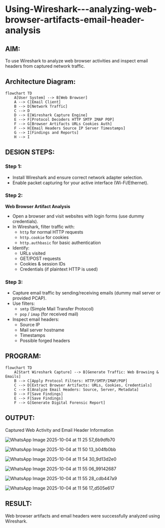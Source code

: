 # Using-Wireshark---analyzing-web-browser-artifacts-email-header-analysis
## AIM:
To use Wireshark to analyze web browser activities and inspect email headers from captured network traffic.
## Architecture Diagram:
```mermaid
flowchart TD
    A[User System] --> B[Web Browser]
    A --> C[Email Client]
    B --> D[Network Traffic]
    C --> D
    D --> E[Wireshark Capture Engine]
    E --> F[Protocol Decoders HTTP SMTP IMAP POP]
    F --> G[Browser Artifacts URLs Cookies Auth]
    F --> H[Email Headers Source IP Server Timestamps]
    G --> I[Findings and Reports]
    H --> I
```
## DESIGN STEPS:
### Step 1:
- Install Wireshark and ensure correct network adapter selection.
- Enable packet capturing for your active interface (Wi-Fi/Ethernet).

### Step 2:
**Web Browser Artifact Analysis**
- Open a browser and visit websites with login forms (use dummy credentials).
- In Wireshark, filter traffic with:
    - ```http``` for normal HTTP requests
    - ```http.cookie``` for cookies
    - ```http.authbasic``` for basic authentication
- Identify:
    - URLs visited
    - GET/POST requests
    - Cookies & session IDs
    - Credentials (if plaintext HTTP is used)
### Step 3:
- Capture email traffic by sending/receiving emails (dummy mail server or provided PCAP).
- Use filters:
    - ```smtp``` (Simple Mail Transfer Protocol)
    - ```pop``` / ```imap``` (for received mail)
- Inspect email headers:
    - Source IP
    - Mail server hostname
    - Timestamps
    - Possible forged headers
## PROGRAM:
```mermaid
flowchart TD
    A[Start Wireshark Capture] --> B[Generate Traffic: Web Browsing & Emails]
    B --> C[Apply Protocol Filters: HTTP/SMTP/IMAP/POP]
    C --> D[Extract Browser Artifacts: URLs, Cookies, Credentials]
    C --> E[Analyze Email Headers: Source, Server, Metadata]
    D --> F[Save Findings]
    E --> F[Save Findings]
    F --> G[Generate Digital Forensic Report]
```

## OUTPUT:
Captured Web Activity and Email Header Information

![WhatsApp Image 2025-10-04 at 11 25 57_6b9dfb70](https://github.com/user-attachments/assets/59dc92c1-1421-4bc4-ad36-eb7b52f1b24a)

![WhatsApp Image 2025-10-04 at 11 50 13_b04fb0bb](https://github.com/user-attachments/assets/7374421c-a64e-4fa0-ac88-b22d71e3880f)

![WhatsApp Image 2025-10-04 at 11 54 30_9d13d2e0](https://github.com/user-attachments/assets/40b6453a-b0b6-4a6e-b8b2-f7609ecb2781)

![WhatsApp Image 2025-10-04 at 11 55 06_99142687](https://github.com/user-attachments/assets/609e869e-7846-4238-b145-fb0a491477a3)

![WhatsApp Image 2025-10-04 at 11 55 28_cdb447a9](https://github.com/user-attachments/assets/d897bc59-1406-418d-8f19-9d30aa733bd1)

![WhatsApp Image 2025-10-04 at 11 56 17_d505e617](https://github.com/user-attachments/assets/b834fdfc-b6d2-4a9f-92a6-ae4ff174af78)

## RESULT:
Web browser artifacts and email headers were successfully analyzed using Wireshark.

